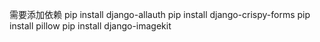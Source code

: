 需要添加依赖
pip install django-allauth
pip install django-crispy-forms
pip install pillow
pip install django-imagekit
